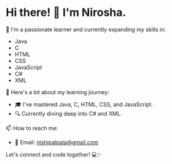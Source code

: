 # Hi there! 👋 I'm Nirosha.

🌱 I'm a passionate learner and currently expanding my skills in:

- Java
- C
- HTML
- CSS
- JavaScript
- C#
- XML

🚀 Here's a bit about my learning journey:

- 🎓 I've mastered Java, C, HTML, CSS, and JavaScript.
- 🔍 Currently diving deep into C# and XML.

📫 How to reach me:

- 📧 Email: nishipalpala@gmail.com

Let's connect and code together! 💻✨
